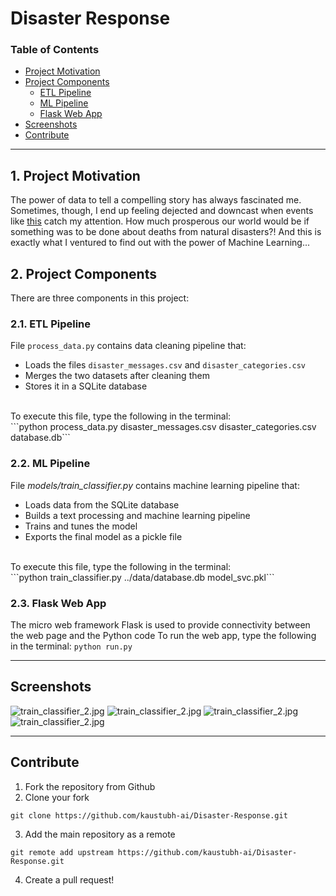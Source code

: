 # Disaster Response

### Table of Contents

- [Project Motivation](#motivation)
- [Project Components](#components)
  - [ETL Pipeline](#etl_pipeline)
  - [ML Pipeline](#ml_pipeline)
  - [Flask Web App](#flask)
- [Screenshots](#screenshots) 
- [Contribute](#contribute)

***

<a id='motivation'></a>

## 1. Project Motivation

The power of data to tell a compelling story has always fascinated me. Sometimes, though, I end up feeling dejected and downcast when events like [this](https://ourworldindata.org/natural-disasters) catch my attention. How much prosperous our world would be if something was to be done about deaths from natural disasters?! And this is exactly what I ventured to find out with the power of Machine Learning...

<a id='components'></a>

## 2. Project Components

There are three components in this project:

<a id='etl_pipeline'></a>

### 2.1. ETL Pipeline

File `process_data.py` contains data cleaning pipeline that:

- Loads the files `disaster_messages.csv` and `disaster_categories.csv`
- Merges the two datasets after cleaning them
- Stores it in a SQLite database
<br>
To execute this file, type the following in the terminal:<br>
```python process_data.py disaster_messages.csv disaster_categories.csv database.db```

<a id='ml_pipeline'></a>

### 2.2. ML Pipeline

File _models/train_classifier.py_ contains machine learning pipeline that:

- Loads data from the SQLite database
- Builds a text processing and machine learning pipeline
- Trains and tunes the model
- Exports the final model as a pickle file
<br>
To execute this file, type the following in the terminal:<br>
```python train_classifier.py ../data/database.db model_svc.pkl```

### 2.3. Flask Web App

The micro web framework Flask is used to provide connectivity between the web page and the Python code
To run the web app, type the following in the terminal:
`python run.py`

***

<a name="screenshots"/>

## Screenshots

![train_classifier_2.jpg](screenshots/classified.png)
![train_classifier_2.jpg](screenshots/genre.png)
![train_classifier_2.jpg](screenshots/msg_cat.png)
![train_classifier_2.jpg](screenshots/word_freq.png)

***


<a name="contribute"/>

## Contribute
1.  Fork the repository from Github
2.  Clone your fork

`git clone https://github.com/kaustubh-ai/Disaster-Response.git`

3.  Add the main repository as a remote

`git remote add upstream https://github.com/kaustubh-ai/Disaster-Response.git`

4.  Create a pull request!
